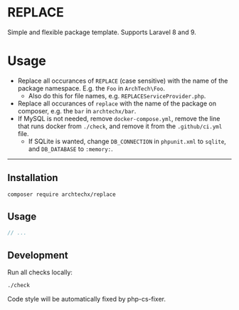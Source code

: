 # REPLACE

Simple and flexible package template. Supports Laravel 8 and 9.

# Usage

- Replace all occurances of `REPLACE` (case sensitive) with the name of the package namespace. E.g. the `Foo` in `ArchTech\Foo`.
    - Also do this for file names, e.g. `REPLACEServiceProvider.php`.
- Replace all occurances of `replace` with the name of the package on composer, e.g. the `bar` in `archtechx/bar`.
- If MySQL is not needed, remove `docker-compose.yml`, remove the line that runs docker from `./check`, and remove it from the `.github/ci.yml` file.
    - If SQLite is wanted, change `DB_CONNECTION` in `phpunit.xml` to `sqlite`, and `DB_DATABASE` to `:memory:`.

---

## Installation

```sh
composer require archtechx/replace
```

## Usage

```php
// ...
```

## Development

Run all checks locally:

```sh
./check
```

Code style will be automatically fixed by php-cs-fixer.
